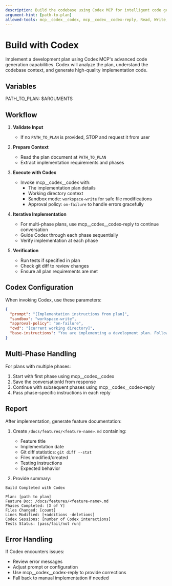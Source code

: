```yaml
---
description: Build the codebase using Codex MCP for intelligent code generation
argument-hint: [path-to-plan]
allowed-tools: mcp__codex__codex, mcp__codex__codex-reply, Read, Write, Bash
---
```


# Build with Codex

Implement a development plan using Codex MCP's advanced code generation capabilities. Codex will analyze the plan, understand the codebase context, and generate high-quality implementation code.

## Variables

PATH_TO_PLAN: $ARGUMENTS

## Workflow

1. **Validate Input**
   - If no `PATH_TO_PLAN` is provided, STOP and request it from user

2. **Prepare Context**
   - Read the plan document at `PATH_TO_PLAN`
   - Extract implementation requirements and phases

3. **Execute with Codex**
   - Invoke mcp__codex__codex with:
     - The implementation plan details
     - Working directory context
     - Sandbox mode: `workspace-write` for safe file modifications
     - Approval policy: `on-failure` to handle errors gracefully

4. **Iterative Implementation**
   - For multi-phase plans, use mcp__codex__codex-reply to continue conversation
   - Guide Codex through each phase sequentially
   - Verify implementation at each phase

5. **Verification**
   - Run tests if specified in plan
   - Check git diff to review changes
   - Ensure all plan requirements are met

## Codex Configuration

When invoking Codex, use these parameters:

```json
{
  "prompt": "[Implementation instructions from plan]",
  "sandbox": "workspace-write",
  "approval-policy": "on-failure",
  "cwd": "[current working directory]",
  "base-instructions": "You are implementing a development plan. Follow the specifications exactly, write clean idiomatic code, and ensure all tests pass."
}
```

## Multi-Phase Handling

For plans with multiple phases:
1. Start with first phase using mcp__codex__codex
2. Save the conversationId from response
3. Continue with subsequent phases using mcp__codex__codex-reply
4. Pass phase-specific instructions in each reply

## Report

After implementation, generate feature documentation:

1. Create `/docs/features/<feature-name>.md` containing:
   - Feature title
   - Implementation date
   - Git diff statistics: `git diff --stat`
   - Files modified/created
   - Testing instructions
   - Expected behavior

2. Provide summary:
```
Build Completed with Codex

Plan: [path to plan]
Feature Doc: /docs/features/<feature-name>.md
Phases Completed: [X of Y]
Files Changed: [count]
Lines Modified: [+additions -deletions]
Codex Sessions: [number of Codex interactions]
Tests Status: [pass/fail/not run]
```

## Error Handling

If Codex encounters issues:
- Review error messages
- Adjust prompt or configuration
- Use mcp__codex__codex-reply to provide corrections
- Fall back to manual implementation if needed